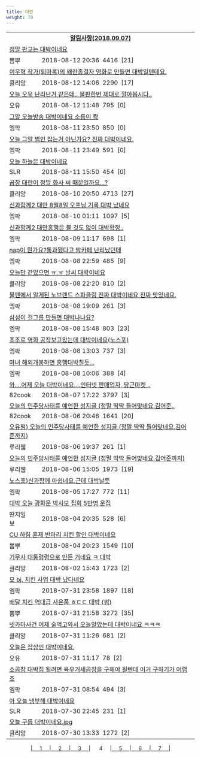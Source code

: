 ```yaml
---
title: 대란
weight: 70
---
```



<table>
<tr class='notice'><td colspan='2'><a href='http://latent.club/notice/'><center><b>알림사항(2018.09.07)</b></center></a></td></tr>
<tr class='title_link'><td colspan="2"><a href="http://m.ppomppu.co.kr/new/bbs_view.php?id=freeboard&no=5991327&page=1"> 정말 판교는 대박이네요</a></td></tr>
<tr class='title_info'><td width='55px' class=ppom>뽐뿌</td><td>&nbsp;&nbsp;&nbsp;2018-08-12 20:36&nbsp;&nbsp;<span class="view">4416</span>&nbsp;&nbsp;<span class="reply">[21]</span></td></tr>
<tr class='title_link'><td colspan="2"><a href="https://www.clien.net/service/board/park/12464718">이우혁 작가(퇴마록)의 왜란종결자 영화로 만들면 대박일텐데요.</a></td></tr>
<tr class='title_info'><td width='55px' class=clien>클리앙</td><td>&nbsp;&nbsp;&nbsp;2018-08-12 14:06&nbsp;&nbsp;<span class="view">2290</span>&nbsp;&nbsp;<span class="reply">[17]</span></td></tr>
<tr class='title_link'><td colspan="2"><a href="http://m.todayhumor.co.kr/view.php?table=sisa&no=1092359&page=1">오늘 오유 난리난거 같은데.. 불판한번 제대로 깔아봅시다..</a></td></tr>
<tr class='title_info'><td width='55px' class=Ou>오유</td><td>&nbsp;&nbsp;&nbsp;2018-08-12 11:48&nbsp;&nbsp;<span class="view">795</span>&nbsp;&nbsp;<span class="reply">[0]</span></td></tr>
<tr class='title_link'><td colspan="2"><a href="http://mlbpark.donga.com/mp/b.php?id=201808110021709328&p=1&b=bullpen&m=view&select=sct&site=donga.com">그알 오늘방송 대박이네요 소름이 쫙</a></td></tr>
<tr class='title_info'><td width='55px' class=mlb>엠팍</td><td>&nbsp;&nbsp;&nbsp;2018-08-11 23:50&nbsp;&nbsp;<span class="view">850</span>&nbsp;&nbsp;<span class="reply">[0]</span></td></tr>
<tr class='title_link'><td colspan="2"><a href="http://mlbpark.donga.com/mp/b.php?id=201808110021709253&p=1&b=bullpen&m=view&select=sct&site=donga.com">오늘 그알 범인 잡는거 아닌가요? 진짜 대박이네요.</a></td></tr>
<tr class='title_info'><td width='55px' class=mlb>엠팍</td><td>&nbsp;&nbsp;&nbsp;2018-08-11 23:49&nbsp;&nbsp;<span class="view">591</span>&nbsp;&nbsp;<span class="reply">[0]</span></td></tr>
<tr class='title_link'><td colspan="2"><a href="http://www.slrclub.com/bbs/vx2.php?id=free&no=36533914">오늘 하늘은 대박이네요</a></td></tr>
<tr class='title_info'><td width='55px' class=slr>SLR</td><td>&nbsp;&nbsp;&nbsp;2018-08-11 15:50&nbsp;&nbsp;<span class="view">454</span>&nbsp;&nbsp;<span class="reply">[0]</span></td></tr>
<tr class='title_link'><td colspan="2"><a href="https://www.clien.net/service/board/park/12459907">곱창 대란이 정말 화사 씨 때문일까요...?</a></td></tr>
<tr class='title_info'><td width='55px' class=clien>클리앙</td><td>&nbsp;&nbsp;&nbsp;2018-08-10 20:50&nbsp;&nbsp;<span class="view">4713</span>&nbsp;&nbsp;<span class="reply">[27]</span></td></tr>
<tr class='title_link'><td colspan="2"><a href="http://mlbpark.donga.com/mp/b.php?id=201808100021610814&p=1&b=bullpen&m=view&select=sct&site=naver.com">신과함께2 대만 8월8일 오프닝 기록 대박 났네요</a></td></tr>
<tr class='title_info'><td width='55px' class=mlb>엠팍</td><td>&nbsp;&nbsp;&nbsp;2018-08-10 01:11&nbsp;&nbsp;<span class="view">1097</span>&nbsp;&nbsp;<span class="reply">[5]</span></td></tr>
<tr class='title_link'><td colspan="2"><a href="http://mlbpark.donga.com/mp/b.php?id=201808090021570953&p=1&b=bullpen&m=view&select=sct&site=donga.com">신과함께2 대만흥행은 볼 것도 없이 대박확정..</a></td></tr>
<tr class='title_info'><td width='55px' class=mlb>엠팍</td><td>&nbsp;&nbsp;&nbsp;2018-08-09 11:17&nbsp;&nbsp;<span class="view">698</span>&nbsp;&nbsp;<span class="reply">[1]</span></td></tr>
<tr class='title_link'><td colspan="2"><a href="http://mlbpark.donga.com/mp/b.php?id=201808080021559493&p=1&b=bullpen&m=view&select=sct&site=donga.com">nap이 뭔가요?통과됐다고 맘카페 난리났던데</a></td></tr>
<tr class='title_info'><td width='55px' class=mlb>엠팍</td><td>&nbsp;&nbsp;&nbsp;2018-08-08 22:59&nbsp;&nbsp;<span class="view">485</span>&nbsp;&nbsp;<span class="reply">[9]</span></td></tr>
<tr class='title_link'><td colspan="2"><a href="https://www.clien.net/service/board/park/12452489">오늘만 같았으면 ㅠ.ㅠ 날씨 대박이네요</a></td></tr>
<tr class='title_info'><td width='55px' class=clien>클리앙</td><td>&nbsp;&nbsp;&nbsp;2018-08-08 22:20&nbsp;&nbsp;<span class="view">810</span>&nbsp;&nbsp;<span class="reply">[2]</span></td></tr>
<tr class='title_link'><td colspan="2"><a href="http://mlbpark.donga.com/mp/b.php?id=201808080021543323&p=1&b=bullpen&m=view&select=sct&site=donga.com">불펜에서 알게된  노브랜드 스파클링 진짜 대박이네요 진짜 맛있네요.</a></td></tr>
<tr class='title_info'><td width='55px' class=mlb>엠팍</td><td>&nbsp;&nbsp;&nbsp;2018-08-08 19:09&nbsp;&nbsp;<span class="view">261</span>&nbsp;&nbsp;<span class="reply">[3]</span></td></tr>
<tr class='title_link'><td colspan="2"><a href="http://mlbpark.donga.com/mp/b.php?id=201808080021536228&p=1&b=bullpen&m=view&select=sct&site=donga.com">삼성이 걸그룹 만들면 대박나나요?</a></td></tr>
<tr class='title_info'><td width='55px' class=mlb>엠팍</td><td>&nbsp;&nbsp;&nbsp;2018-08-08 15:48&nbsp;&nbsp;<span class="view">803</span>&nbsp;&nbsp;<span class="reply">[23]</span></td></tr>
<tr class='title_link'><td colspan="2"><a href="http://mlbpark.donga.com/mp/b.php?id=201808080021531746&p=1&b=bullpen&m=view&select=sct&site=kakao.com">조조로 영화 공작보고왔는데 대박이네요(노스포)</a></td></tr>
<tr class='title_info'><td width='55px' class=mlb>엠팍</td><td>&nbsp;&nbsp;&nbsp;2018-08-08 13:03&nbsp;&nbsp;<span class="view">737</span>&nbsp;&nbsp;<span class="reply">[3]</span></td></tr>
<tr class='title_link'><td colspan="2"><a href="http://mlbpark.donga.com/mp/b.php?id=201808080021526922&p=1&b=bullpen&m=view&select=sct&site=donga.com">마녀 해외개봉하면 흥행대박칠듯...</a></td></tr>
<tr class='title_info'><td width='55px' class=mlb>엠팍</td><td>&nbsp;&nbsp;&nbsp;2018-08-08 10:06&nbsp;&nbsp;<span class="view">388</span>&nbsp;&nbsp;<span class="reply">[4]</span></td></tr>
<tr class='title_link'><td colspan="2"><a href="http://www.82cook.com/entiz/read.php?bn=15&num=2612709">와....어제 오늘 대박이네요....인터넷 판매업자, 당근마켓 ..</a></td></tr>
<tr class='title_info'><td width='55px' class=cook>82cook</td><td>&nbsp;&nbsp;&nbsp;2018-08-07 17:22&nbsp;&nbsp;<span class="view">3797</span>&nbsp;&nbsp;<span class="reply">[3]</span></td></tr>
<tr class='title_link'><td colspan="2"><a href="http://www.82cook.com/entiz/read.php?bn=15&num=2612167">오늘의 민주당사태를 예언한 성지글 (정말 딱딱 들어맞네요.김어준..</a></td></tr>
<tr class='title_info'><td width='55px' class=cook>82cook</td><td>&nbsp;&nbsp;&nbsp;2018-08-06 20:46&nbsp;&nbsp;<span class="view">1641</span>&nbsp;&nbsp;<span class="reply">[20]</span></td></tr>
<tr class='title_link'><td colspan="2"><a href="http://m.ruliweb.com/community/board/300148/read/32441613">오유펌) 오늘의 민주당사태를 예언한 성지글 (정말 딱딱 들어맞네요.김어준까지)</a></td></tr>
<tr class='title_info'><td width='55px' class=ruli>루리웹</td><td>&nbsp;&nbsp;&nbsp;2018-08-06 19:37&nbsp;&nbsp;<span class="view">261</span>&nbsp;&nbsp;<span class="reply">[1]</span></td></tr>
<tr class='title_link'><td colspan="2"><a href="http://m.ruliweb.com/community/board/300148/read/32441043">오늘의 민주당사태를 예언한 성지글 (정말 딱딱 들어맞네요.김어준까지)</a></td></tr>
<tr class='title_info'><td width='55px' class=ruli>루리웹</td><td>&nbsp;&nbsp;&nbsp;2018-08-06 15:05&nbsp;&nbsp;<span class="view">1973</span>&nbsp;&nbsp;<span class="reply">[19]</span></td></tr>
<tr class='title_link'><td colspan="2"><a href="http://mlbpark.donga.com/mp/b.php?id=201808050021414800&p=1&b=bullpen&m=view&select=sct&site=donga.com">노스포)신과함께 아쉽네요.근데 대박날듯</a></td></tr>
<tr class='title_info'><td width='55px' class=mlb>엠팍</td><td>&nbsp;&nbsp;&nbsp;2018-08-05 17:27&nbsp;&nbsp;<span class="view">772</span>&nbsp;&nbsp;<span class="reply">[11]</span></td></tr>
<tr class='title_link'><td colspan="2"><a href="http://www.ddanzi.com/free/523959760">대박 오늘 광화문 박사모 집회 5만명 운집 </a></td></tr>
<tr class='title_info'><td width='55px' class=ddan>딴지일보</td><td>&nbsp;&nbsp;&nbsp;2018-08-04 20:35&nbsp;&nbsp;<span class="view">528</span>&nbsp;&nbsp;<span class="reply">[6]</span></td></tr>
<tr class='title_link'><td colspan="2"><a href="http://m.ppomppu.co.kr/new/bbs_view.php?id=freeboard&no=5980570&page=1"> CU 하림 훈제 반마리 치킨 할인 대박이네요</a></td></tr>
<tr class='title_info'><td width='55px' class=ppom>뽐뿌</td><td>&nbsp;&nbsp;&nbsp;2018-08-04 20:23&nbsp;&nbsp;<span class="view">1549</span>&nbsp;&nbsp;<span class="reply">[10]</span></td></tr>
<tr class='title_link'><td colspan="2"><a href="https://www.clien.net/service/board/park/12429209">기무사 대통령령으로 만든 거네요 ㅋ 대박</a></td></tr>
<tr class='title_info'><td width='55px' class=clien>클리앙</td><td>&nbsp;&nbsp;&nbsp;2018-08-02 15:43&nbsp;&nbsp;<span class="view">1723</span>&nbsp;&nbsp;<span class="reply">[2]</span></td></tr>
<tr class='title_link'><td colspan="2"><a href="http://mlbpark.donga.com/mp/b.php?id=201807310021219626&p=1&b=bullpen&m=view&select=sct&site=donga.com">모 bj, 치킨 사업 대박 났다네요</a></td></tr>
<tr class='title_info'><td width='55px' class=mlb>엠팍</td><td>&nbsp;&nbsp;&nbsp;2018-07-31 23:58&nbsp;&nbsp;<span class="view">1897</span>&nbsp;&nbsp;<span class="reply">[18]</span></td></tr>
<tr class='title_link'><td colspan="2"><a href="http://m.ppomppu.co.kr/new/bbs_view.php?id=freeboard&no=5974732&page=1"> 배달 치킨 역대급 사은품 ㅎㄷㄷ 대박 (펌)</a></td></tr>
<tr class='title_info'><td width='55px' class=ppom>뽐뿌</td><td>&nbsp;&nbsp;&nbsp;2018-07-31 21:58&nbsp;&nbsp;<span class="view">3272</span>&nbsp;&nbsp;<span class="reply">[35]</span></td></tr>
<tr class='title_link'><td colspan="2"><a href="https://www.clien.net/service/board/park/12419732">넷카마사건 어제 술먹고와서 오늘알았는데 대박이네요 ㅋㅋㅋ</a></td></tr>
<tr class='title_info'><td width='55px' class=clien>클리앙</td><td>&nbsp;&nbsp;&nbsp;2018-07-31 11:26&nbsp;&nbsp;<span class="view">681</span>&nbsp;&nbsp;<span class="reply">[2]</span></td></tr>
<tr class='title_link'><td colspan="2"><a href="http://m.todayhumor.co.kr/view.php?table=freeboard&no=1780332&page=1">오늘은 잡상인 대박이네요.</a></td></tr>
<tr class='title_info'><td width='55px' class=Ou>오유</td><td>&nbsp;&nbsp;&nbsp;2018-07-31 11:17&nbsp;&nbsp;<span class="view">78</span>&nbsp;&nbsp;<span class="reply">[2]</span></td></tr>
<tr class='title_link'><td colspan="2"><a href="http://mlbpark.donga.com/mp/b.php?id=201807310021177992&p=1&b=bullpen&m=view&select=sct&site=donga.com">소곱창 대박집 될려면 육우거세곱창을 구해야 될텐데 이거 구하기가 어렵죠</a></td></tr>
<tr class='title_info'><td width='55px' class=mlb>엠팍</td><td>&nbsp;&nbsp;&nbsp;2018-07-31 08:54&nbsp;&nbsp;<span class="view">494</span>&nbsp;&nbsp;<span class="reply">[3]</span></td></tr>
<tr class='title_link'><td colspan="2"><a href="http://www.slrclub.com/bbs/vx2.php?id=free&no=36508754">아 오늘 냉부해 대박이네요 </a></td></tr>
<tr class='title_info'><td width='55px' class=slr>SLR</td><td>&nbsp;&nbsp;&nbsp;2018-07-30 22:45&nbsp;&nbsp;<span class="view">231</span>&nbsp;&nbsp;<span class="reply">[1]</span></td></tr>
<tr class='title_link'><td colspan="2"><a href="https://www.clien.net/service/board/park/12414895">오늘 구름 대박이네요.jpg</a></td></tr>
<tr class='title_info'><td width='55px' class=clien>클리앙</td><td>&nbsp;&nbsp;&nbsp;2018-07-30 13:33&nbsp;&nbsp;<span class="view">1272</span>&nbsp;&nbsp;<span class="reply">[2]</span></td></tr>
</table><center><span class="foot_index"><td>|<a href="../">&nbsp;&nbsp;&nbsp;&nbsp;&nbsp;1&nbsp;&nbsp;&nbsp;&nbsp;&nbsp;</a></td><td>|<a href="../page2/">&nbsp;&nbsp;&nbsp;&nbsp;&nbsp;2&nbsp;&nbsp;&nbsp;&nbsp;&nbsp;</a></td><td>|<a href="../page3/">&nbsp;&nbsp;&nbsp;&nbsp;&nbsp;3&nbsp;&nbsp;&nbsp;&nbsp;&nbsp;</a></td><td>| &nbsp;&nbsp;&nbsp;&nbsp;&nbsp;4&nbsp;&nbsp;&nbsp;&nbsp;&nbsp;</a></td><td>|<a href="../page5/">&nbsp;&nbsp;&nbsp;&nbsp;&nbsp;5&nbsp;&nbsp;&nbsp;&nbsp;&nbsp;</a></td><td>|<a href="../page6/">&nbsp;&nbsp;&nbsp;&nbsp;&nbsp;6&nbsp;&nbsp;&nbsp;&nbsp;&nbsp;</a></td><td>|<a href="../page7/">&nbsp;&nbsp;&nbsp;&nbsp;&nbsp;7&nbsp;&nbsp;&nbsp;&nbsp;&nbsp;</a>|</td></tr></span></center>
